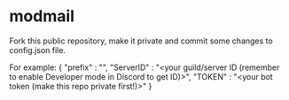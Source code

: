 # modmail
Fork this public repository, make it private and commit some changes to config.json file.

For example: 
{
  "prefix" : "<your prefix>",
  "ServerID" : "<your guild/server ID (remember to enable Developer mode in Discord to get ID)>",
  "TOKEN" : "<your bot token (make this repo private first!)>"
}
